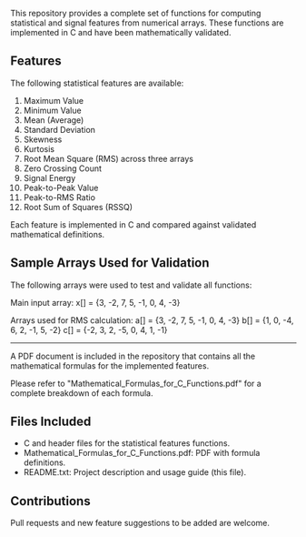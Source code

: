 This repository provides a complete set of functions for computing statistical and signal features from numerical arrays. These functions are implemented in C and have been mathematically validated.

Features
--------------------

The following statistical features are available:

1. Maximum Value
2. Minimum Value
3. Mean (Average)
4. Standard Deviation
5. Skewness
6. Kurtosis
7. Root Mean Square (RMS) across three arrays
8. Zero Crossing Count
9. Signal Energy
10. Peak-to-Peak Value
11. Peak-to-RMS Ratio
12. Root Sum of Squares (RSSQ)

Each feature is implemented in C and compared against validated mathematical definitions.

Sample Arrays Used for Validation
------------------------------

The following arrays were used to test and validate all functions:

Main input array:
  x[] = {3, -2, 7, 5, -1, 0, 4, -3}

Arrays used for RMS calculation:
  a[] = {3, -2, 7, 5, -1, 0, 4, -3}
  b[] = {1, 0, -4, 6, 2, -1, 5, -2}
  c[] = {-2, 3, 2, -5, 0, 4, 1, -1}

----------------------

A PDF document is included in the repository that contains all the mathematical formulas for the implemented features.

Please refer to "Mathematical_Formulas_for_C_Functions.pdf" for a complete breakdown of each formula.

Files Included
--------------
- C and header files for the statistical features functions.
- Mathematical_Formulas_for_C_Functions.pdf: PDF with formula definitions.
- README.txt: Project description and usage guide (this file).

Contributions
-------------

Pull requests and new feature suggestions to be added are welcome.
